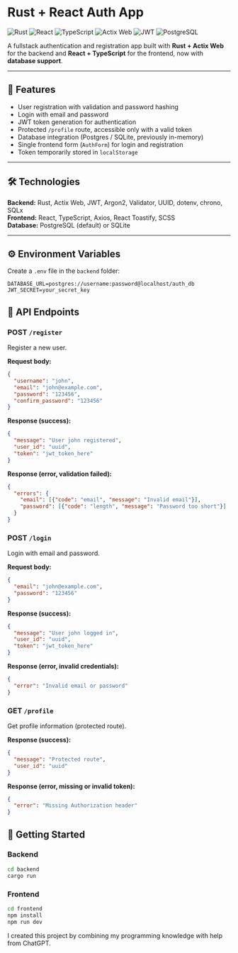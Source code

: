 # Rust + React Auth App

![Rust](https://img.shields.io/badge/Rust-000000?style=for-the-badge&logo=rust&logoColor=white)
![React](https://img.shields.io/badge/React-20232A?style=for-the-badge&logo=react&logoColor=61DAFB)
![TypeScript](https://img.shields.io/badge/TypeScript-3178C6?style=for-the-badge&logo=typescript&logoColor=white)
![Actix Web](https://img.shields.io/badge/Actix_Web-000000?style=for-the-badge&logo=rust&logoColor=white)
![JWT](https://img.shields.io/badge/JWT-000000?style=for-the-badge&logo=jsonwebtokens&logoColor=white)
![PostgreSQL](https://img.shields.io/badge/PostgreSQL-316192?style=for-the-badge&logo=postgresql&logoColor=white)

A fullstack authentication and registration app built with **Rust + Actix Web** for the backend and **React + TypeScript** for the frontend, now with **database support**.

---

## 📌 Features

- User registration with validation and password hashing  
- Login with email and password  
- JWT token generation for authentication  
- Protected `/profile` route, accessible only with a valid token  
- Database integration (Postgres / SQLite, previously in-memory)  
- Single frontend form (`AuthForm`) for login and registration  
- Token temporarily stored in `localStorage`  

---

## 🛠 Technologies

**Backend:** Rust, Actix Web, JWT, Argon2, Validator, UUID, dotenv, chrono, SQLx  
**Frontend:** React, TypeScript, Axios, React Toastify, SCSS  
**Database:** PostgreSQL (default) or SQLite  

---

## ⚙️ Environment Variables

Create a `.env` file in the `backend` folder:

```env
DATABASE_URL=postgres://username:password@localhost/auth_db
JWT_SECRET=your_secret_key
```

## 📝 API Endpoints

### POST `/register`
Register a new user.

**Request body:**
```json
{
  "username": "john",
  "email": "john@example.com",
  "password": "123456",
  "confirm_password": "123456"
}
```

**Response (success):**
```json
{
  "message": "User john registered",
  "user_id": "uuid",
  "token": "jwt_token_here"
}
```

**Response (error, validation failed):**
```json
{
  "errors": {
    "email": [{"code": "email", "message": "Invalid email"}],
    "password": [{"code": "length", "message": "Password too short"}]
  }
}
```


### POST `/login`
Login with email and password.

**Request body:**
```json
{
  "email": "john@example.com",
  "password": "123456"
}
```

**Response (success):**
```json
{
  "message": "User john logged in",
  "user_id": "uuid",
  "token": "jwt_token_here"
}
```

**Response (error, invalid credentials):**
```json
{
  "error": "Invalid email or password"
}
```


### GET `/profile`

Get profile information (protected route).

**Response (success):**
```json
{
  "message": "Protected route",
  "user_id": "uuid"
}
```

**Response (error, missing or invalid token):**
```json
{
  "error": "Missing Authorization header"
}
```


## 🚀 Getting Started
### Backend
```bash
cd backend
cargo run
```

### Frontend
```bash
cd frontend
npm install
npm run dev
```

I created this project by combining my programming knowledge with help from ChatGPT.
